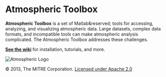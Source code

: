 Atmospheric Toolbox
===========

**Atmospheric Toolbox** is a set of Matlab&reserved; tools for 
accessing, analyzing, and visualizing atmospheric data. 
Large datasets, complex data formats, and incompatible 
tools can make atmospheric analysis complicated. 
The Atmospheric Toolbox addresses these challenges.

**[See the wiki](https://github.com/atmospheric/atmospheric/wiki)** for installation, tutorials, and more.

![Atmospheric Logo](https://github.com/atmospheric/atmospheric/wiki/images/logo.png)

&copy; 2013, The MITRE Corporation. [Licensed under Apache 2.0](LICENSE.md)
